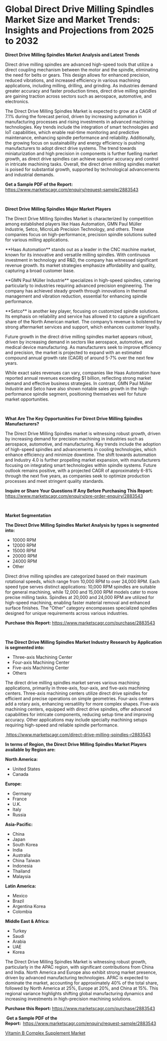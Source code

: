 <p><h1>Global Direct Drive Milling Spindles Market Size and Market Trends: Insights and Projections from 2025 to 2032</h1></p><p><strong>Direct Drive Milling Spindles Market Analysis and Latest Trends</strong></p>
<p><p>Direct drive milling spindles are advanced high-speed tools that utilize a direct coupling mechanism between the motor and the spindle, eliminating the need for belts or gears. This design allows for enhanced precision, reduced vibrations, and increased efficiency in various machining applications, including milling, drilling, and grinding. As industries demand greater accuracy and faster production times, direct drive milling spindles are gaining traction across sectors such as aerospace, automotive, and electronics.</p><p>The Direct Drive Milling Spindles Market is expected to grow at a CAGR of 7.1% during the forecast period, driven by increasing automation in manufacturing processes and rising investments in advanced machining technologies. Key trends include the integration of smart technologies and IoT capabilities, which enable real-time monitoring and predictive maintenance, enhancing spindle performance and reliability. Additionally, the growing focus on sustainability and energy efficiency is pushing manufacturers to adopt direct drive systems. The trend towards miniaturization and high precision in components is further fuelling market growth, as direct drive spindles can achieve superior accuracy and control in intricate machining tasks. Overall, the direct drive milling spindles market is poised for substantial growth, supported by technological advancements and industrial demands.</p></p>
<p><strong>Get a Sample PDF of the Report:&nbsp;</strong> <a href="https://www.marketscagr.com/enquiry/request-sample/2883543?utm_campaign=2304&utm_medium=2&utm_source=Github&utm_content=ia&utm_term=13032025&utm_id=direct-drive-milling-spindles">https://www.marketscagr.com/enquiry/request-sample/2883543</a></p>
<p>&nbsp;</p>
<p><strong>Direct Drive Milling Spindles Major Market Players</strong></p>
<p><p>The Direct Drive Milling Spindles Market is characterized by competition among established players like Haas Automation, GMN Paul Müller Industrie, Setco, MicroLab Precision Technology, and others. These companies focus on high-performance, precision spindle solutions suited for various milling applications. </p><p>**Haas Automation** stands out as a leader in the CNC machine market, known for its innovative and versatile milling spindles. With continuous investment in technology and R&D, the company has witnessed significant revenue growth. Its market strategies emphasize affordability and quality, capturing a broad customer base.  </p><p>**GMN Paul Müller Industrie** specializes in high-speed spindles, catering particularly to industries requiring advanced precision engineering. The company has achieved steady growth through innovations in thermal management and vibration reduction, essential for enhancing spindle performance. </p><p>**Setco** is another key player, focusing on customized spindle solutions. Its emphasis on reliability and service has allowed it to capture a significant share of the North American market. The company’s revenue is bolstered by strong aftermarket services and support, which enhances customer loyalty. </p><p>Future growth in the direct drive milling spindles market appears robust, driven by increasing demand in sectors like aerospace, automotive, and medical device manufacturing. As manufacturers seek to improve efficiency and precision, the market is projected to expand with an estimated compound annual growth rate (CAGR) of around 5-7% over the next few years.</p><p>While exact sales revenues can vary, companies like Haas Automation have reported annual revenues exceeding $1 billion, reflecting strong market demand and effective business strategies. In contrast, GMN Paul Müller Industrie and Setco have also shown notable sales growth in the high-performance spindle segment, positioning themselves well for future market opportunities.</p></p>
<p>&nbsp;</p>
<p><strong>What Are The Key Opportunities For Direct Drive Milling Spindles Manufacturers?</strong></p>
<p><p>The Direct Drive Milling Spindles market is witnessing robust growth, driven by increasing demand for precision machining in industries such as aerospace, automotive, and manufacturing. Key trends include the adoption of high-speed spindles and advancements in cooling technologies, which enhance efficiency and minimize downtime. The shift towards automation and Industry 4.0 is further propelling market expansion, with manufacturers focusing on integrating smart technologies within spindle systems. Future outlook remains positive, with a projected CAGR of approximately 6-8% through the next five years, as companies seek to optimize production processes and meet stringent quality standards.</p></p>
<p><strong>Inquire or Share Your Questions If Any Before Purchasing This Report:</strong> <a href="https://www.marketscagr.com/enquiry/pre-order-enquiry/2883543?utm_campaign=2304&utm_medium=2&utm_source=Github&utm_content=ia&utm_term=13032025&utm_id=direct-drive-milling-spindles">https://www.marketscagr.com/enquiry/pre-order-enquiry/2883543</a></p>
<p>&nbsp;</p>
<p><strong>Market Segmentation</strong></p>
<p><strong>The Direct Drive Milling Spindles Market Analysis by types is segmented into:</strong></p>
<p><ul><li>10000 RPM</li><li>12000 RPM</li><li>15000 RPM</li><li>20000 RPM</li><li>24000 RPM</li><li>Other</li></ul></p>
<p><p>Direct drive milling spindles are categorized based on their maximum rotational speeds, which range from 10,000 RPM to over 24,000 RPM. Each speed type serves distinct applications: 10,000 RPM spindles are suitable for general machining, while 12,000 and 15,000 RPM models cater to more precise milling tasks. Spindles at 20,000 and 24,000 RPM are utilized for high-speed machining, enabling faster material removal and enhanced surface finishes. The "Other" category encompasses specialized spindles designed for unique requirements across various industries.</p></p>
<p><strong>Purchase this Report:&nbsp;</strong><a href="https://www.marketscagr.com/purchase/2883543?utm_campaign=2304&utm_medium=2&utm_source=Github&utm_content=ia&utm_term=13032025&utm_id=direct-drive-milling-spindles">https://www.marketscagr.com/purchase/2883543</a></p>
<p>&nbsp;</p>
<p><strong>The Direct Drive Milling Spindles Market Industry Research by Application is segmented into:</strong></p>
<p><ul><li>Three-axis Machining Center</li><li>Four-axis Machining Center</li><li>Five-axis Machining Center</li><li>Others</li></ul></p>
<p><p>The direct drive milling spindles market serves various machining applications, primarily in three-axis, four-axis, and five-axis machining centers. Three-axis machining centers utilize direct drive spindles for efficient and precise operations on simple geometries. Four-axis centers add a rotary axis, enhancing versatility for more complex shapes. Five-axis machining centers, equipped with direct drive spindles, offer advanced capabilities for intricate components, reducing setup time and improving accuracy. Other applications may include specialty machining setups requiring high-speed and reliable spindle performance.</p></p>
<p><a href="https://www.marketscagr.com/direct-drive-milling-spindles-r2883543?utm_campaign=2304&utm_medium=2&utm_source=Github&utm_content=ia&utm_term=13032025&utm_id=direct-drive-milling-spindles">&nbsp;https://www.marketscagr.com/direct-drive-milling-spindles-r2883543</a></p>
<p><strong>In terms of Region, the Direct Drive Milling Spindles Market Players available by Region are:</strong></p>
<p>
    <p> <strong> North America: </strong>
        <ul>
            <li>United States</li>
            <li>Canada</li>
        </ul>
        </p> 
    <p> <strong> Europe: </strong>
        <ul>
            <li>Germany</li>
            <li>France</li>
            <li>U.K.</li>
            <li>Italy</li>
            <li>Russia</li>
        </ul>
        </p> 
    <p> <strong> Asia-Pacific: </strong>
        <ul>
            <li>China</li>
            <li>Japan</li>
            <li>South Korea</li>
            <li>India</li>
            <li>Australia</li>
            <li>China Taiwan</li>
            <li>Indonesia</li>
            <li>Thailand</li>
            <li>Malaysia</li>
        </ul>
        </p> 
    <p> <strong> Latin America: </strong>
        <ul>
            <li>Mexico</li>
            <li>Brazil</li>
            <li>Argentina Korea</li>
            <li>Colombia</li>
        </ul>
        </p> 
    <p> <strong> Middle East & Africa: </strong>
        <ul>
            <li>Turkey</li>
            <li>Saudi</li>
            <li>Arabia</li>
            <li>UAE</li>
            <li>Korea</li>
        </ul>
    </p>
    </p>
<p><p>The Direct Drive Milling Spindles Market is witnessing robust growth, particularly in the APAC region, with significant contributions from China and India. North America and Europe also exhibit strong market presence, driven by advanced manufacturing technologies. APAC is expected to dominate the market, accounting for approximately 40% of the total share, followed by North America at 25%, Europe at 20%, and China at 15%. This regional variance highlights shifting global manufacturing dynamics and increasing investments in high-precision machining solutions.</p></p>
<p><strong>Purchase this Report: </strong><a href="https://www.marketscagr.com/purchase/2883543?utm_campaign=2304&utm_medium=2&utm_source=Github&utm_content=ia&utm_term=13032025&utm_id=direct-drive-milling-spindles">https://www.marketscagr.com/purchase/2883543</a></p>
<p>&nbsp;<strong>Get a Sample PDF of the Report:&nbsp;&nbsp;</strong><a href="https://www.marketscagr.com/enquiry/request-sample/2883543?utm_campaign=2304&utm_medium=2&utm_source=Github&utm_content=ia&utm_term=13032025&utm_id=direct-drive-milling-spindles">https://www.marketscagr.com/enquiry/request-sample/2883543</a></p>
<p><strong></strong></p>
<p><p><a href="https://github.com/gullattedenna/Market-Research-Report-List-1/blob/main/vitamin-b-complex-supplement-market.md?utm_campaign=2304&utm_medium=2&utm_source=Github&utm_content=ia&utm_term=13032025&utm_id=direct-drive-milling-spindles">Vitamin B Complex Supplement Market</a></p></p>